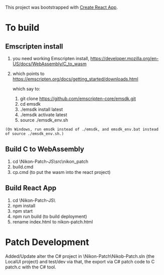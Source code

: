 This project was bootstrapped with [Create React App](https://github.com/facebookincubator/create-react-app).

To build
========

Emscripten install
------------------

  1. you need working Emscripten install, https://developer.mozilla.org/en-US/docs/WebAssembly/C_to_wasm
  2. which points to https://emscripten.org/docs/getting_started/downloads.html
     
     which say to:
      1. git clone https://github.com/emscripten-core/emsdk.git
      2. cd emsdk
      3. ./emsdk install latest
      4. ./emsdk activate latest
      5. source ./emsdk_env.sh 
	  
    (On Windows, run emsdk instead of ./emsdk, and emsdk_env.bat instead of source ./emsdk_env.sh.)

Build C to WebAssembly
----------------------

  1. cd \Nikon-Patch-JS\src\nikon_patch
  2. build.cmd 
  3. cp.cmd (to put the wasm into the react project)
  
Build React App
---------------

  1. cd \Nikon-Patch-JS\
  2. npm install
  3. npm start 
  4. npm run build  (to build deployment)
  5. rename index.html to nikon-patch.html

Patch Development
=================

Added/Update alter the C# project in \Nikon-Patch\Nikob-Patch.sln (the LocalUI project) and test/dev via that, the export via C# patch code to C patch.c with the C# tool. 